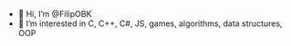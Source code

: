 - 👋 Hi, I’m @FilipOBK
- 👀 I’m interested in C, C++, C#, JS, games, algorithms, data structures, OOP
